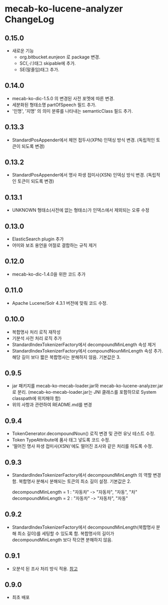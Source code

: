 # mecab-ko-lucene-analyzer ChangeLog

## 0.15.0
  - 새로운 기능
    - org.bitbucket.eunjeon 로 package 변경.
    - SC(,·/:)태그 skipable에 추가.
    - SE(말줄임)태그 추가.

## 0.14.0
  - mecab-ko-dic-1.5.0 의 변경된 사전 포멧에 따른 변경.
  - 세분화된 형태소명 partOfSpeech 필드 추가.
  - '인명', '지명' 의 의미 분류를 나타내는 semanticClass 필드 추가.

## 0.13.3
  - StandardPosAppender에서 체언 접두사(XPN) 인덱싱 방식 변경. (독립적인 토큰이 되도록 변경)

## 0.13.2
  - StandardPosAppender에서 명사 파생 접미사(XSN) 인덱싱 방식 변경. (독립적인 토큰이 되도록 변경)

## 0.13.1
  - UNKNOWN 형태소(사전에 없는 형태소)가 인덱스에서 제외되는 오류 수정

## 0.13.0
  - ElasticSearch plugin 추가
  - 어미와 보조 용언을 어절로 결합하는 규칙 제거

## 0.12.0
  - mecab-ko-dic-1.4.0을 위한 코드 추가

## 0.11.0
  - Apache Lucene/Solr 4.3.1 버전에 맞춰 코드 수정.

## 0.10.0
  - 복합명사 처리 로직 재작성
  - 기분석 사전 처리 로직 추가
  - StandardIndexTokenizerFactory에서 decompoundMinLength 속성 제거
  - StandardIndexTokenizerFactory에서 compoundNounMinLength 속성 추가. 해당 길이 보다 짧은 복합명사는 분해하지 않음. 기본값은 3.

## 0.9.5
  - jar 패키지를 mecab-ko-mecab-loader.jar와 mecab-ko-lucene-analyzer.jar로 분리. (mecab-ko-mecab-loader.jar는 JNI 클래스를 포함하므로 System classpath에 위치해야 함)
  - 위의 사항과 관련하여 README.md를 변경

## 0.9.4

  - TokenGenerator.decompoundNoun() 로직 변경 및 관련 유닛 테스트 수정.
  - Token TypeAttribute에 품사 태그 넣도록 코드 수정.
  - '떨어진 명사 파생 접미사(XSN)'에도 떨어진 조사와 같은 처리를 하도록 수정.

## 0.9.3

  - StandardIndexTokenizerFactory에서 decompoundMinLength 의 역할 변경함. 복합명사 분해시 분해되는 토큰의 최소 길이 설정. 기본값은 2.

    decompoundMinLength = 1 : "자동차" -> "자동차", "자동", "차"
    decompoundMinLength = 2 : "자동차" -> "자동차", "자동"

## 0.9.2

  - StandardIndexTokenizerFactory에서 decompoundMinLength(복합명사 분해 최소 길이)를 세팅할 수 있도록 함. 복합명사의 길이가 decompoundMinLength 보다 작으면 분해하지 않음.

## 0.9.1

  - 오분석 된 조사 처리 방식 적용. [참고](https://bitbucket.org/eunjeon/mecab-ko-dic/issue/1/--------------------)

## 0.9.0

  - 최초 배포
